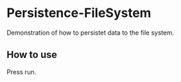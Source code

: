 # Persistence-FileSystem

Demonstration of how to persistet data to the file system.

## How to use
Press run.
